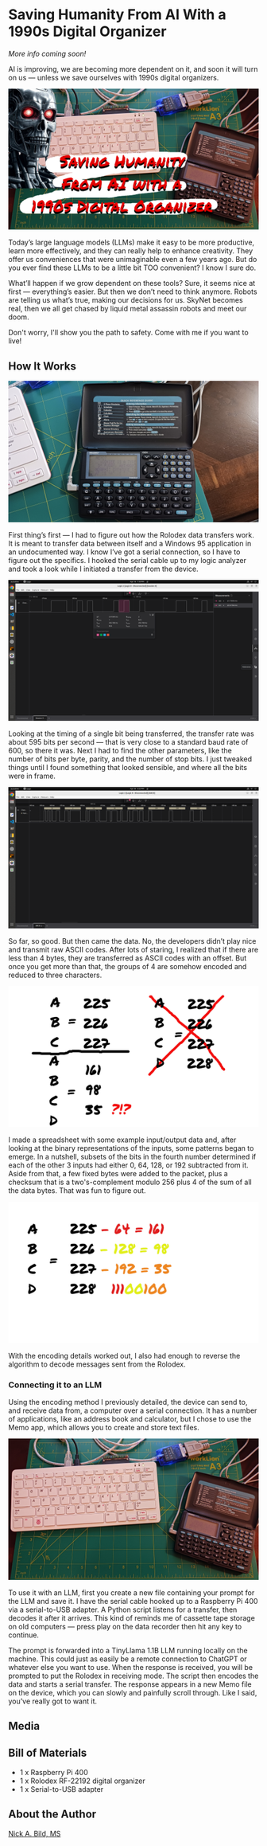 # Saving Humanity From AI With a 1990s Digital Organizer

*More info coming soon!*

AI is improving, we are becoming more dependent on it, and soon it will turn on us — unless we save ourselves with 1990s digital organizers.

![](https://raw.githubusercontent.com/nickbild/rolodex/refs/heads/main/media/logo.jpg)

Today’s large language models (LLMs) make it easy to be more productive, learn more effectively, and they can really help to enhance creativity. They offer us conveniences that were unimaginable even a few years ago. But do you ever find these LLMs to be a little bit TOO convenient? I know I sure do.

What’ll happen if we grow dependent on these tools? Sure, it seems nice at first — everything’s easier. But then we don’t need to think anymore. Robots are telling us what’s true, making our decisions for us. SkyNet becomes real, then we all get chased by liquid metal assassin robots and meet our doom.

Don't worry, I'll show you the path to safety. Come with me if you want to live!

## How It Works

![](https://raw.githubusercontent.com/nickbild/rolodex/refs/heads/main/media/rolodex.jpg)

First thing’s first — I had to figure out how the Rolodex data transfers work. It is meant to transfer data between itself and a Windows 95 application in an undocumented way. I know I’ve got a serial connection, so I have to figure out the specifics. I hooked the serial cable up to my logic analyzer and took a look while I initiated a transfer from the device.

![](https://raw.githubusercontent.com/nickbild/rolodex/refs/heads/main/media/baud_rate.png)

Looking at the timing of a single bit being transferred, the transfer rate was about 595 bits per second ― that is very close to a standard baud rate of 600, so there it was. Next I had to find the other parameters, like the number of bits per byte, parity, and the number of stop bits. I just tweaked things until I found something that looked sensible, and where all the bits were in frame.

![](https://raw.githubusercontent.com/nickbild/rolodex/refs/heads/main/media/serial_data.png)

So far, so good. But then came the data. No, the developers didn’t play nice and transmit raw ASCII codes.  After lots of staring, I realized that if there are less than 4 bytes, they are transferred as ASCII codes with an offset. But once you get more than that, the groups of 4 are somehow encoded and reduced to three characters.

![](https://raw.githubusercontent.com/nickbild/rolodex/refs/heads/main/media/data3.jpg)

I made a spreadsheet with some example input/output data and, after looking at the binary representations of the inputs, some patterns began to emerge. In a nutshell, subsets of the bits in the fourth number determined if each of the other 3 inputs had either 0, 64, 128, or 192 subtracted from it. Aside from that, a few fixed bytes were added to the packet, plus a checksum that is a two's-complement modulo 256 plus 4 of the sum of all the data bytes. That was fun to figure out.

![](https://raw.githubusercontent.com/nickbild/rolodex/refs/heads/main/media/data2_4.jpg)

With the encoding details worked out, I also had enough to reverse the algorithm to decode messages sent from the Rolodex.

### Connecting it to an LLM

Using the encoding method I previously detailed, the device can send to, and receive data from, a computer over a serial connection. It has a number of applications, like an address book and calculator, but I chose to use the Memo app, which allows you to create and store text files.

![](https://raw.githubusercontent.com/nickbild/rolodex/refs/heads/main/media/full_setup.jpg)

To use it with an LLM, first you create a new file containing your prompt for the LLM and save it. I have the serial cable hooked up to a Raspberry Pi 400 via a serial-to-USB adapter. A Python script listens for a transfer, then decodes it after it arrives. This kind of reminds me of cassette tape storage on old computers — press play on the data recorder then hit any key to continue.

The prompt is forwarded into a TinyLlama 1.1B LLM running locally on the machine. This could just as easily be a remote connection to ChatGPT or whatever else you want to use. When the response is received, you will be prompted to put the Rolodex in receiving mode. The script then encodes the data and starts a serial transfer. The response appears in a new Memo file on the device, which you can slowly and painfully scroll through. Like I said, you’ve really got to want it.

## Media

## Bill of Materials

- 1 x Raspberry Pi 400
- 1 x Rolodex RF-22192 digital organizer
- 1 x Serial-to-USB adapter

## About the Author

[Nick A. Bild, MS](https://nickbild79.firebaseapp.com/#!/)
